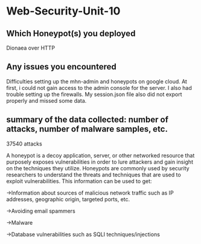 # Web-Security-Unit-10
## Which Honeypot(s) you deployed

Dionaea over HTTP

## Any issues you encountered

Difficulties setting up the mhn-admin and honeypots on google cloud. At first, i could not gain access to the admin console for the server. I also had trouble setting up the firewalls. My session.json file also did not export properly and missed some data. 

## summary of the data collected: number of attacks, number of malware samples, etc.

37540 attacks


A honeypot is a decoy application, server, or other networked resource that purposely exposes vulnerabilities in order to lure attackers and gain insight on the techniques they utilize. Honeypots are commonly used by security researchers to understand the threats and techniques that are used to exploit vulnerabilities. This information can be used to get:

->Information about sources of malicious network traffic such as IP addresses, geographic origin, targeted ports, etc.

->Avoiding email spammers

->Malware 

->Database vulnerabilities such as SQLI techniques/injections
